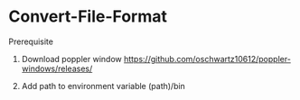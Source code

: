 # Convert-File-Format

Prerequisite
1) Download poppler window
https://github.com/oschwartz10612/poppler-windows/releases/

2) Add path to environment variable
(path)/bin
